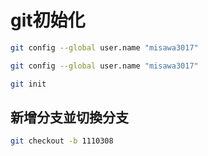 # git初始化

```bash
git config --global user.name "misawa3017"
```

```bash
git config --global user.name "misawa3017"
```

```bash
git init
```

## 新增分支並切換分支

```bash
git checkout -b 1110308
```
